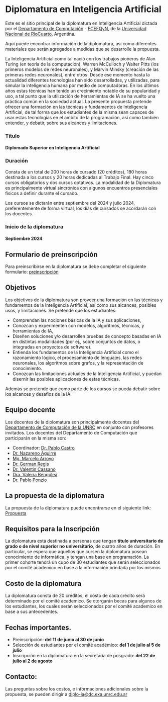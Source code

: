 # Diplomatura en Inteligencia Artificial

Este es el sitio principal de la diplomatura en Inteligencia Artificial dictada por el [Departamento de Computación](https://dc.exa.unrc.edu.ar/) -
[FCEFQyN](https://www.exa.unrc.edu.ar/), de la [Universidad Nacional de RíoCuarto](https://www.unrc.edu.ar/), Argentina.

Aquí puede encontrar información de la diplomatura, así como diferentes materiales que serán agregados a medidas que se desarrolle la propuesta.

La Inteligencia Artificial como tal nació con los trabajos pioneros de Alan Turing (en teoría de la computación), Warren McCulloch y Walter Pitts (los primeros modelos de redes neuronales), y Marvin Minsky (creación de las primeras redes neuronales), entre otros. Desde ese momento hasta la actualidad diferentes tecnologías han sido desarrolladas, y utilizadas, para simular la inteligencia humana por medio de computadoras. En los últimos años estas técnicas han tenido un crecimiento notable de su popularidad y uso, a tal punto que la utilización de herramientas de IA se ha vuelto una práctica común en la sociedad actual. La presente propuesta pretende ofrecer una formación en las técnicas y fundamentos de Inteligencia Artificial, de tal forma que los estudiantes de la misma sean capaces de usar estas tecnologías en el ambito de la programación, así como también entender, y debatir, sobre sus alcances y limitaciones.

### Titulo 

#### Diplomado Superior en Inteligencia Artificial

### Duración
Consta de un total de 200 horas de cursado (20 créditos), 180 horas destinada a los cursos y 20 horas dedicadas al Trabajo Final.  Hay cinco cursos obligatorios y dos cursos optativos. La modalidad de la Diplomatura es principalmente virtual sincrónica con algunos encuentros presenciales físicos a definir durante el cursado.

Los cursos  se dictarán entre septiembre del 2024 y julio 2024, preferentemente de forma virtual, los dias de cursados se acordarán con los docentes.  

### Inicio de la diplomatura

#### Septiembre 2024

## Formulario de preinscripción

Para preinscribirse en la diplomatura se debe completar el siguiente formulario: [preinscripción](https://forms.gle/iCCevw9kLqiPduoJA)

## Objetivos
Los objetivos de la diplomatura son proveer una formación en las técnicas y fundamentos de la Inteligencia Artificial, así como sus 
alcances, posibles usos, y limitaciones. Se pretende que los estudiantes:

* Comprendan las nociones básicas de la IA y sus aplicaciones,
* Conozcan y experimenten con modelos, algoritmos, técnicas, y herramientas de IA, 
* Diseñen soluciones y/o desarrollen pruebas de concepto basadas en IA en distintas modalidades (por ej., sobre conjuntos de datos, o    integradas en proyectos de software).
* Entienda los fundamentos de la Inteligencia Artificial como el razonamiento lógico, el procesamiento de lenguajes, las redes neuronales, los algoritmos sobre grafos, y la representación de conocimiento.
* Conozcan las limitaciones actuales de la Inteligencia Artificial, y puedan disernir las posibles aplicaciones de estas técnicas.

Además se pretende que como parte de los cursos se pueda debatir sobre los alcances y desafios de la IA.

## Equipo docente
Los docentes de la diplomatura son principalmente docentes del [Departamento de Computación de la UNRC](https://dc.exa.unrc.edu.ar/) en conjunto con profesores invitados. Los docentes del Departamento de Computación que participarán en la misma son:

- Coordinador: [Dr. Pablo Castro](https://pablofcastro.github.io/)
- [Dr. Nazareno Aguirre](https://dc.exa.unrc.edu.ar/staff/naguirre/)
- [Mg. Marcelo Arroyo](https://marceloarroyo.gitlab.io/)
- [Dr. German Regis](https://dc.exa.unrc.edu.ar/staff/gregis/)
- [Dr. Valentin Cassano](https://vcassano.github.io)
- [Dra. Valeria Bengolea](https://dc.exa.unrc.edu.ar/staff/vbengolea/)
- [Dr. Pablo Ponzio](https://dc.exa.unrc.edu.ar/staff/pponzio/)

## La propuesta de la diplomatura

La propuesta de la diplomatura puede encontrarse en el siguiente link: [Propuesta](https://ia-unrc.github.io/files/DiploIA.pdf)

## Requisitos para la Inscripción

La diplomatura está destinada a personas que tengan **título universitario de grado o de nivel superior no universitario**, de cuatro años de duración. En particular, se espera que aquellos que cursen la diplomatura posean conocimiento de informática, y tengan una base en programación. La primer cohorte tendrá un cupo de 30 estudiantes que serán seleccionados por el comité acádemico en base a la información brindada por los mismos

## Costo de la diplomatura

La diplomatura consta de 20 créditos, el costo de cada crédito será determinado por el comité academico. Se otorgarán becas para algunos de los estudiantes, los cuales serán seleccionados por el comité academico en base a sus antecedentes.

## Fechas importantes.

* Preinscripción: **del 11 de junio al 30 de junio**
* Selección de estudiantes por el comité académico: **del 1 de julio al 5 de julio**
* Inscripción en la diplomatura en la secretaría de posgrado: **del 22 de julio al 2 de agosto**

## Contacto:

Las preguntas sobre los costos, e informaciones adicionales sobre la propuesta, se pueden dirigir a diplo-ia@dc.exa.unrc.edu.ar
